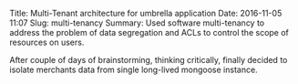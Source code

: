 Title: Multi-Tenant architecture for umbrella application
Date: 2016-11-05 11:07
Slug: multi-tenancy
Summary: Used software multi-tenancy to address the problem of data segregation and ACLs to control the scope of resources on users.

After couple of days of brainstorming, thinking critically, finally decided to isolate merchants data from single long-lived mongoose instance.
